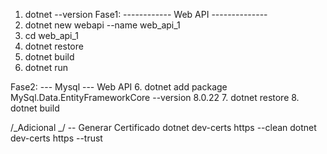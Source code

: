 1. dotnet --version
   Fase1: ------------ Web API --------------
1. dotnet new webapi --name web_api_1
1. cd web_api_1
1. dotnet restore
1. dotnet build
1. dotnet run

Fase2: --- Mysql --- Web API 6. dotnet add package MySql.Data.EntityFrameworkCore --version 8.0.22 7. dotnet restore 8. dotnet build

/_Adicional _/
-- Generar Certificado
dotnet dev-certs https --clean
dotnet dev-certs https --trust
